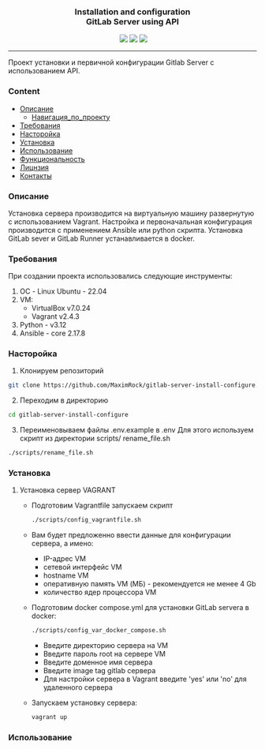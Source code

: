 <div id="header" align="center">
  <h3>
    Installation and configuration 
    <br>GitLab Server using API
  </h3>
  <div id="badges">
    <img src="https://img.shields.io/badge/Python-v3.12-%233776AB?style=flat&logo=python&logoColor=white" alt=""/>
    <img src="https://img.shields.io/badge/Ansible-core%202.17.8-%23EE0000?style=flat&logo=ansible">
    <img src="https://img.shields.io/badge/Vagrant-v2.4.3-%231868F2?style=flat&logo=vagrant">
    <img src="https://img.shields.io/badge/GitLab%20API-v4-%23FC6D26?style=flat&logo=gitlab&logoColor=white">
    <hr>
  </div>
</div>

Проект установки и первичной конфигурации Gitlab Server с использованием API.

### Content
- [Описание](#описание)
  - [Навигация_по_проекту](#Навигация_по_проекту)
- [Требования](#тебования)
- [Насторойка](#настройка)
- [Установка](#установка)
- [Использование](#использование)
- [Функциональность](#функциональность)
- [Лицнзия](#лицензия)
- [Контакты](#контакты)

### Описание
Установка сервера производится на виртуальную машину развернутую с использованием Vagrant.  Настройка и первоначальная конфигурация производится с применением Ansible или python скрипта. Установка GitLab sever и GitLab Runner устанавливается в docker.

  

### Требования
При создании проекта использовались следующие инструменты:

1. ОС - Linux Ubuntu - 22.04
2. VM:
    - VirtualBox v7.0.24
    - Vagrant v2.4.3
3. Python - v3.12
4. Ansible - core 2.17.8

### Насторойка
1. Клонируем репозиторий
```bash
git clone https://github.com/MaximRock/gitlab-server-install-configure.git
```
2. Переходим в директорию
```bash
cd gitlab-server-install-configure
```
3. Переименовываем файлы .env.example в .env
Для этого используем скрипт из директории scripts/ rename_file.sh
```bash
./scripts/rename_file.sh
```

### Установка

1. Установка сервер VAGRANT
    - Подготовим Vagrantfile запускаем скрипт
      ```bash
      ./scripts/config_vagrantfile.sh 
      ```
    - Вам будет предложенно ввести данные для конфигурации сервера, а имено:
      - IP-адрес VM
      - сетевой интерфейс VM
      - hostname VM
      - оперативную память VM (МБ) - рекомендуется не менее 4 Gb
      - количество ядер процессора VM

    - Подготовим docker compose.yml для установки GitLab servera в docker:
      ```bash
      ./scripts/config_var_docker_compose.sh
      ```
      - Введите директорию сервера на VM
      - Введите пароль root на сервере VM
      - Введите доменное имя сервера
      - Введите image tag gitlab сервера
      - Для настройки сервера в Vagrant введите 'yes' или 'no' для удаленного сервера

    - Запускаем установку сервера:
      ```bash
      vagrant up
      ```

### Использование
